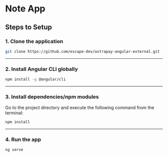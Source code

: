 # Note App

## Steps to Setup

### 1. Clone the application

```bash
git clone https://github.com/escape-dev/astrapay-angular-external.git
```

---

### 2. Install Angular CLI globally

```bash
npm install -g @angular/cli
```

---

### 3. Install dependencies/npm modules

Go to the project directory and execute the following command from the terminal:

```bash
npm install
```

---

### 4. Run the app

```bash
ng serve
```
